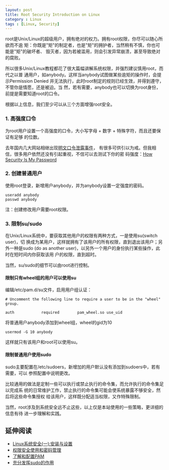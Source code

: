 ```yaml
---
layout: post
title: Root Security Introduction on Linux
category : Linux
tags : [Linux, Security]
---
```


root是Unix/Linux的超级用户，拥有绝对的权力。拥有root权限，你尽可以随心所欲而不逾 矩：你既是"矩"的制定者，也是"矩"的拥护者，当然稍有不慎，你也可能是"矩"的破坏者、 毁灭者，因为若被滥用，则会引发异常崩溃，甚至导致绝对的腐败。 

所以很多Unix/Linux教程都花了很大篇幅讲解系统权限，并强烈建议慎用root，而代之以普 通用户，如anybody。这样当anybody试图做某些逾矩的操作时，会提示Permission Denied 并无法执行，此时root制定的规则已经生效，并得到遵守，不管你是情愿，还是被迫。当 然，若有需要，anybody也可以切换为root身份，前提是需要知道root的口令。

根据以上信息，我们至少可以从三个方面增强root安全。

### 1. 高强度口令

为root用户设置一个高强度的口令，大小写字母 + 数字 + 特殊字符，而且还要保证有足够 的位数。

去年国内几大网站相继出现[明文口令泄露事件](http://coolshell.cn/articles/6193.html)， 有很多可供引以为戒。但我相信，很多用户依然还没有引起重视，不信可以去测试下你的密 码强度：[How Security Is My Password](http://howsecureismypassword.net/) 

### 2. 创建普通用户

使用root登录，新增用户anybody，并为anybody设置一定强度的密码。

	useradd anybody
	passwd anybody

注：创建修改用户需要root权限。

### 3. 限制su/sudo

在Unix/Linux系统中，要获取其他用户的权限有两种方式，一是使用su(switch user)，切 换成为某用户，这样就拥有了该用户的所有权限，直到退出该用户；另外一种是sudo (do as another user)，以另外一个用户的身份执行某些操作，此时在短时间内你获取该用 户的权限，直到超时。

当然，su/sudo的细节可以由root进行控制。

#### 限制只有wheel组的用户可以使用su

编辑/etc/pam.d/su文件，启用用户组认证：

	# Uncomment the following line to require a user to be in the "wheel" group.
	
	auth            required        pam_wheel.so use_uid

将普通用户anybody添加到wheel组，wheel的gid为10

	usermod -G 10 anybody

这样就只有该用户和root可以使用su。

#### 限制普通用户使用sudo

sudo主要配置在/etc/sudoers，新增加的用户默认没有添加到sudoers中，若有需要，可以 参照配置中说明更改。

比较通用的做法是定制一些可以执行或禁止执行的命令集，而允许执行的命令集足以完成系 统的日常维护工作，禁止执行的命令集可能会使系统暴露不够安全，然后将这些命令集授权 给该用户，这样既分配适当权限，又作特殊限制。

当然，root涉及到系统安全远不止这些，以上仅是本站使用的一些策略，更详细的信息有待 进一步理解和实践。

## 延伸阅读

* [Linux系统安全(一):安装与设置](http://www.ibm.com/developerworks/cn/linux/security/l-ossec/part1/)
* [权限安全使用和密码管理](http://www.ibm.com/developerworks/cn/linux/l-cn-rootadmin2/index.html)
* [了解和配置PAM](http://www.ibm.com/developerworks/cn/linux/l-pam/)
* [充分发挥sudo的作用](http://www.ibm.com/developerworks/cn/aix/library/au-sudo/)

